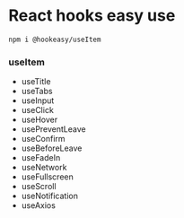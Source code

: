 # React hooks easy use

```
npm i @hookeasy/useItem
```
### useItem
- useTitle
- useTabs
- useInput
- useClick
- useHover
- usePreventLeave
- useConfirm
- useBeforeLeave
- useFadeIn
- useNetwork
- useFullscreen
- useScroll
- useNotification
- useAxios
